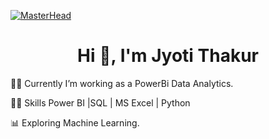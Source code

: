 [![MasterHead](https://64.media.tumblr.com/e208a7585ff89d79afbd355ad9351991/3f44fb481ccdf2ae-00/s1280x1920/5cf6aaf74177d6f3615b0a814e4acaf99e259d77.gifv)](https://dharamdudi.github.io)
<h1 align="center">Hi 👋, I'm Jyoti Thakur<br> </h1>
👩‍💻  Currently I’m working as a PowerBi Data Analytics.

👩‍🏫  Skills Power BI |SQL | MS Excel | Python

📊 Exploring Machine Learning.
